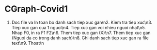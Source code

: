# CGraph-Covid1
1. Doc file va In toan bo danh sach tiep xuc gan\n2. Kiem tra tiep xuc\n3. Tiep xuc gan cua 1 nguoi\n4. Tiep xuc gan voi nhieu nguoi nhat\n5. Nhap F0, in ra F1 F2\n6. Them tiep xuc gan (X)\n7. Them tiep xuc gan (Nguoi da co trong danh sach)\n8. Ghi danh sach tiep xuc gan ra file text\n9. Thoat\n
